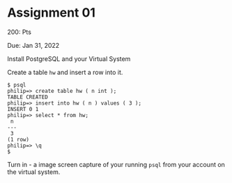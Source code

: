 
<style>
.pagebreak { page-break-before: always; }
.half { height: 200px; }
</style>
<style>
.pagebreak { page-break-before: always; }
.half { height: 200px; }
.markdown-body {
	font-size: 12px;
}
.markdown-body td {
	font-size: 12px;
}
table {
	border: 1px solid black;
}
</style>


# Assignment 01 

200: Pts

Due:  Jan 31, 2022

Install PostgreSQL and your Virtual System

Create a table `hw` and insert a row into it.

```
$ psql
philip=> create table hw ( n int );
TABLE CREATED
philip=> insert into hw ( n ) values ( 3 );
INSERT 0 1
philip=> select * from hw;
 n 
---
 3
(1 row)
philip=> \q
$
```

Turn in - a image screen capture of your running `psql`
from your account on the virtual system.

